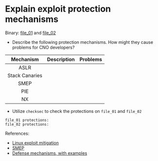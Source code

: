 # Explain exploit protection mechanisms

Binary: [file_01](./file_01) and [file_02](./file_02)

- Describe the following protection mechanisms. How might they cause problems for CNO developers?

| Mechanism | Description | Problems |
|:---------:|:-----------:|:--------:|
| ASLR |  |  |
| Stack Canaries |  |  |
| SMEP |  |  |
| PIE |  |  |
| NX |  |  |

- Utilize `checksec` to check the protections on `file_01` and `file_02`

```text:
file_01 protections:
file_02 protections:
```


References:

- [Linux exploit mitigation](https://www.compass-security.com/fileadmin/Datein/Research/Praesentationen/beer-talk_linux_exploit_mitigation_03-16_bern_jona.pdf)
- [SMEP](https://medium.com/@kadirpili/the-concept-of-smep-supervisor-mode-execution-prevention-ed6de2d1fce6)
- [Defense mechanisms, with examples](https://web.archive.org/web/20210508001512/https://www.ret2rop.com/2018/08/format-string-defeating-stack-canary-nx-aslr-remote.html)
